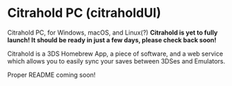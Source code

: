 # Citrahold PC (citraholdUI)

Citrahold PC, for Windows, macOS, and Linux(?)
**Citrahold is yet to fully launch! It should be ready in just a few days, please check back soon!**

Citrahold is a 3DS Homebrew App, a piece of software, and a web service which allows you to easily sync your saves between 3DSes and Emulators.

Proper README coming soon!
